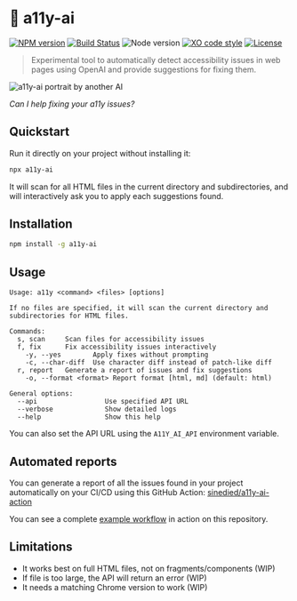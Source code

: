 # :robot: a11y-ai

[![NPM version](https://img.shields.io/npm/v/a11y-ai.svg)](https://www.npmjs.com/package/a11y-ai)
[![Build Status](https://github.com/sinedied/a11y-ai/workflows/build/badge.svg)](https://github.com/sinedied/a11y-ai/actions)
![Node version](https://img.shields.io/node/v/a11y-ai.svg)
[![XO code style](https://img.shields.io/badge/code_style-XO-5ed9c7.svg)](https://github.com/sindresorhus/xo)
[![License](https://img.shields.io/badge/license-MIT-blue.svg)](LICENSE)

> Experimental tool to automatically detect accessibility issues in web pages using OpenAI and provide suggestions for fixing them.

![a11y-ai portrait by another AI](https://user-images.githubusercontent.com/593151/221144683-af658535-500b-4024-afe9-032526b3eec9.png)

*Can I help fixing your a11y issues?*

## Quickstart

Run it directly on your project without installing it:

```bash
npx a11y-ai
```

It will scan for all HTML files in the current directory and subdirectories, and will interactively ask you to apply each suggestions found.

## Installation

```bash
npm install -g a11y-ai
```

## Usage

```
Usage: a11y <command> <files> [options]

If no files are specified, it will scan the current directory and
subdirectories for HTML files.

Commands:
  s, scan     Scan files for accessibility issues
  f, fix      Fix accessibility issues interactively
    -y, --yes        Apply fixes without prompting
    -c, --char-diff  Use character diff instead of patch-like diff
  r, report   Generate a report of issues and fix suggestions
    -o, --format <format> Report format [html, md] (default: html)

General options:
  --api                 Use specified API URL
  --verbose             Show detailed logs
  --help                Show this help
```

You can also set the API URL using the `A11Y_AI_API` environment variable.

## Automated reports

You can generate a report of all the issues found in your project automatically on your CI/CD using this GitHub Action: [sinedied/a11y-ai-action](https://github.com/sinedied/a11y-ai-action)

You can see a complete [example workflow](https://github.com/sinedied/a11y-ai/blob/main/.github/workflows/action.yml) in action on this repository.

## Limitations

- It works best on full HTML files, not on fragments/components (WIP)
- If file is too large, the API will return an error (WIP)
- It needs a matching Chrome version to work (WIP)
